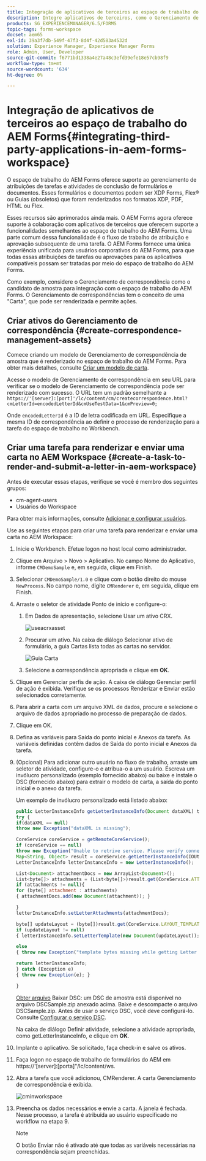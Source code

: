 ```yaml
---
title: Integração de aplicativos de terceiros ao espaço de trabalho do AEM Forms
description: Integre aplicativos de terceiros, como o Gerenciamento de correspondência, no espaço de trabalho do AEM Forms.
products: SG_EXPERIENCEMANAGER/6.5/FORMS
topic-tags: forms-workspace
docset: aem65
exl-id: 39a3f7db-549f-47f3-8d4f-42d583a4532d
solution: Experience Manager, Experience Manager Forms
role: Admin, User, Developer
source-git-commit: f6771bd1338a4e27a48c3efd39efe18e57cb98f9
workflow-type: tm+mt
source-wordcount: '634'
ht-degree: 0%

---
```


# Integração de aplicativos de terceiros ao espaço de trabalho do AEM Forms{#integrating-third-party-applications-in-aem-forms-workspace}

O espaço de trabalho do AEM Forms oferece suporte ao gerenciamento de atribuições de tarefas e atividades de conclusão de formulários e documentos. Esses formulários e documentos podem ser XDP Forms, Flex® ou Guias (obsoletos) que foram renderizados nos formatos XDP, PDF, HTML ou Flex.

Esses recursos são aprimorados ainda mais. O AEM Forms agora oferece suporte à colaboração com aplicativos de terceiros que oferecem suporte a funcionalidades semelhantes ao espaço de trabalho do AEM Forms. Uma parte comum dessa funcionalidade é o fluxo de trabalho de atribuição e aprovação subsequente de uma tarefa. O AEM Forms fornece uma única experiência unificada para usuários corporativos do AEM Forms, para que todas essas atribuições de tarefas ou aprovações para os aplicativos compatíveis possam ser tratadas por meio do espaço de trabalho do AEM Forms.

Como exemplo, considere o Gerenciamento de correspondência como o candidato de amostra para integração com o espaço de trabalho do AEM Forms. O Gerenciamento de correspondências tem o conceito de uma &quot;Carta&quot;, que pode ser renderizada e permite ações.

## Criar ativos do Gerenciamento de correspondência {#create-correspondence-management-assets}

Comece criando um modelo de Gerenciamento de correspondência de amostra que é renderizado no espaço de trabalho do AEM Forms. Para obter mais detalhes, consulte [Criar um modelo de carta](../../forms/using/create-letter.md).

Acesse o modelo de Gerenciamento de correspondência em seu URL para verificar se o modelo de Gerenciamento de correspondência pode ser renderizado com sucesso. O URL tem um padrão semelhante a `https://'[server]:[port]'/lc/content/cm/createcorrespondence.html?cmLetterId=encodedLetterId&cmUseTestData=1&cmPreview=0;`

Onde `encodedLetterId` é a ID de letra codificada em URL. Especifique a mesma ID de correspondência ao definir o processo de renderização para a tarefa do espaço de trabalho no Workbench.

## Criar uma tarefa para renderizar e enviar uma carta no AEM Workspace {#create-a-task-to-render-and-submit-a-letter-in-aem-workspace}

Antes de executar essas etapas, verifique se você é membro dos seguintes grupos:

* cm-agent-users
* Usuários do Workspace

Para obter mais informações, consulte [Adicionar e configurar usuários](/help/forms/using/admin-help/adding-configuring-users.md).

Use as seguintes etapas para criar uma tarefa para renderizar e enviar uma carta no AEM Workspace:

1. Inicie o Workbench. Efetue logon no host local como administrador.
1. Clique em Arquivo > Novo > Aplicativo. No campo Nome do Aplicativo, informe `CMDemoSample` e, em seguida, clique em Finish.
1. Selecionar `CMDemoSample/1.0` e clique com o botão direito do mouse `NewProcess`. No campo nome, digite `CMRenderer` e, em seguida, clique em Finish.
1. Arraste o seletor de atividade Ponto de início e configure-o:

   1. Em Dados de apresentação, selecione Usar um ativo CRX.

      ![useacrxasset](assets/useacrxasset.png)

   1. Procurar um ativo. Na caixa de diálogo Selecionar ativo de formulário, a guia Cartas lista todas as cartas no servidor.

      ![Guia Carta](assets/letter_tab_new.png)

   1. Selecione a correspondência apropriada e clique em **OK**.

1. Clique em Gerenciar perfis de ação. A caixa de diálogo Gerenciar perfil de ação é exibida. Verifique se os processos Renderizar e Enviar estão selecionados corretamente.
1. Para abrir a carta com um arquivo XML de dados, procure e selecione o arquivo de dados apropriado no processo de preparação de dados.
1. Clique em OK.
1. Defina as variáveis para Saída do ponto inicial e Anexos da tarefa. As variáveis definidas contêm dados de Saída do ponto inicial e Anexos da tarefa.
1. (Opcional) Para adicionar outro usuário no fluxo de trabalho, arraste um seletor de atividade, configure-o e atribua-o a um usuário. Escreva um invólucro personalizado (exemplo fornecido abaixo) ou baixe e instale o DSC (fornecido abaixo) para extrair o modelo de carta, a saída do ponto inicial e o anexo da tarefa.

   Um exemplo de invólucro personalizado está listado abaixo:

   ```javascript
   public LetterInstanceInfo getLetterInstanceInfo(Document dataXML) throws Exception {
   try {
   if(dataXML == null)
   throw new Exception("dataXML is missing");
   
   CoreService coreService = getRemoteCoreService();
   if (coreService == null)
   throw new Exception("Unable to retrive service. Please verify connection details.");
   Map<String, Object> result = coreService.getLetterInstanceInfo(IOUtils.toString(dataXML.getInputStream(), "UTF-8"));
   LetterInstanceInfo letterInstanceInfo = new LetterInstanceInfo();
   
   List<Document> attachmentDocs = new ArrayList<Document>();
   List<byte[]> attachments = (List<byte[]>)result.get(CoreService.ATTACHMENT_KEY);
   if (attachments != null){
   for (byte[] attachment : attachments)
   { attachmentDocs.add(new Document(attachment)); }
   
   }
   letterInstanceInfo.setLetterAttachments(attachmentDocs);
   
   byte[] updateLayout = (byte[])result.get(CoreService.LAYOUT_TEMPLATE_KEY);
   if (updateLayout != null)
   { letterInstanceInfo.setLetterTemplate(new Document(updateLayout)); }
   
   else
   { throw new Exception("template bytes missing while getting Letter instance Info."); }
   
   return letterInstanceInfo;
   } catch (Exception e)
   { throw new Exception(e); }
   
   }
   ```

   [Obter arquivo](assets/dscsample.zip)
Baixar DSC: um DSC de amostra está disponível no arquivo DSCSample.zip anexado acima. Baixe e descompacte o arquivo DSCSample.zip. Antes de usar o serviço DSC, você deve configurá-lo. Consulte [Configurar o serviço DSC](../../forms/using/add-action-button-in-create-correspondence-ui.md#p-configure-the-dsc-service-p).

   Na caixa de diálogo Definir atividade, selecione a atividade apropriada, como getLetterInstanceInfo, e clique em **OK**.

1. Implante o aplicativo. Se solicitado, faça check-in e salve os ativos.
1. Faça logon no espaço de trabalho de formulários do AEM em https://&#39;[server]:[porta]&quot;/lc/content/ws.
1. Abra a tarefa que você adicionou, CMRenderer. A carta Gerenciamento de correspondência é exibida.

   ![cminworkspace](assets/cminworkspace.png)

1. Preencha os dados necessários e envie a carta. A janela é fechada. Nesse processo, a tarefa é atribuída ao usuário especificado no workflow na etapa 9.

   >[!NOTE]
   >
   >O botão Enviar não é ativado até que todas as variáveis necessárias na correspondência sejam preenchidas.
